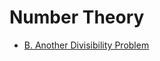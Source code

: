 # Number Theory

- [B. Another Divisibility Problem](https://codeforces.com/contest/2140/problem/B)
